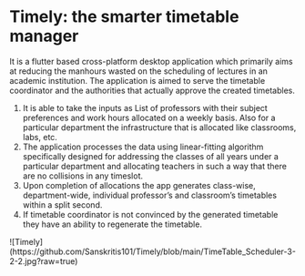 # Timely: the smarter timetable manager
It is a flutter based cross-platform desktop application which primarily aims at reducing the manhours wasted on the scheduling of lectures in an academic institution. The application is aimed to serve the timetable coordinator and the authorities that actually approve the created timetables.
<ol>
<li>It is able to take the inputs as List of professors with their subject preferences and work hours allocated on a weekly basis. Also for a particular department the infrastructure that is allocated like classrooms, labs, etc.
<li>The application processes the data using linear-fitting algorithm specifically designed for addressing the classes of all years under a particular department and allocating teachers in such a way that there are no collisions in any timeslot.
<li>Upon completion of allocations the app generates class-wise, department-wide, individual professor’s and classroom’s timetables within a split second.
<li>If timetable coordinator is not convinced by the generated timetable they have an ability to regenerate the timetable.
</ol>
![Timely](https://github.com/Sanskritis101/Timely/blob/main/TimeTable_Scheduler-3-2-2.jpg?raw=true)

